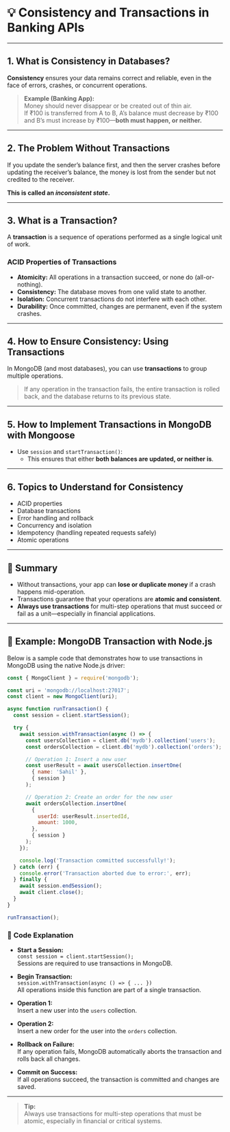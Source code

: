 # 💡 Consistency and Transactions in Banking APIs

---

## 1. What is Consistency in Databases?

**Consistency** ensures your data remains correct and reliable, even in the face of errors, crashes, or concurrent operations.

> **Example (Banking App):**  
> Money should never disappear or be created out of thin air.  
> If ₹100 is transferred from A to B, A’s balance must decrease by ₹100 and B’s must increase by ₹100—**both must happen, or neither.**

---

## 2. The Problem Without Transactions

If you update the sender’s balance first, and then the server crashes before updating the receiver’s balance, the money is lost from the sender but not credited to the receiver.

**This is called an _inconsistent state_.**

---

## 3. What is a Transaction?

A **transaction** is a sequence of operations performed as a single logical unit of work.

### ACID Properties of Transactions

- **Atomicity:** All operations in a transaction succeed, or none do (all-or-nothing).
- **Consistency:** The database moves from one valid state to another.
- **Isolation:** Concurrent transactions do not interfere with each other.
- **Durability:** Once committed, changes are permanent, even if the system crashes.

---

## 4. How to Ensure Consistency: Using Transactions

In MongoDB (and most databases), you can use **transactions** to group multiple operations.

> If any operation in the transaction fails, the entire transaction is rolled back, and the database returns to its previous state.

---

## 5. How to Implement Transactions in MongoDB with Mongoose

- Use `session` and `startTransaction()`:
    - This ensures that either **both balances are updated, or neither is**.

---

## 6. Topics to Understand for Consistency

- ACID properties
- Database transactions
- Error handling and rollback
- Concurrency and isolation
- Idempotency (handling repeated requests safely)
- Atomic operations

---

## 📝 Summary

- Without transactions, your app can **lose or duplicate money** if a crash happens mid-operation.
- Transactions guarantee that your operations are **atomic and consistent**.
- **Always use transactions** for multi-step operations that must succeed or fail as a unit—especially in financial applications.

---

## 🚀 Example: MongoDB Transaction with Node.js

Below is a sample code that demonstrates how to use transactions in MongoDB using the native Node.js driver:

```js
const { MongoClient } = require('mongodb');

const uri = 'mongodb://localhost:27017';
const client = new MongoClient(uri);

async function runTransaction() {
  const session = client.startSession();

  try {
    await session.withTransaction(async () => {
      const usersCollection = client.db('mydb').collection('users');
      const ordersCollection = client.db('mydb').collection('orders');

      // Operation 1: Insert a new user
      const userResult = await usersCollection.insertOne(
        { name: 'Sahil' },
        { session }
      );

      // Operation 2: Create an order for the new user
      await ordersCollection.insertOne(
        {
          userId: userResult.insertedId,
          amount: 1000,
        },
        { session }
      );
    });

    console.log('Transaction committed successfully!');
  } catch (err) {
    console.error('Transaction aborted due to error:', err);
  } finally {
    await session.endSession();
    await client.close();
  }
}

runTransaction();
```

### 🧩 **Code Explanation**

- **Start a Session:**  
  `const session = client.startSession();`  
  Sessions are required to use transactions in MongoDB.

- **Begin Transaction:**  
  `session.withTransaction(async () => { ... })`  
  All operations inside this function are part of a single transaction.

- **Operation 1:**  
  Insert a new user into the `users` collection.

- **Operation 2:**  
  Insert a new order for the user into the `orders` collection.

- **Rollback on Failure:**  
  If any operation fails, MongoDB automatically aborts the transaction and rolls back all changes.

- **Commit on Success:**  
  If all operations succeed, the transaction is committed and changes are saved.

---

> **Tip:**  
> Always use transactions for multi-step operations that must be atomic, especially in financial or critical systems.

